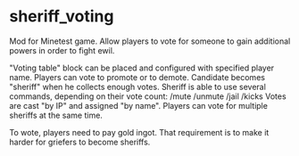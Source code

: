 sheriff_voting
===========

Mod for Minetest game. Allow players to vote for someone to gain additional powers in order to fight ewil.

"Voting table" block can be placed and configured with specified player name.
Players can vote to promote or to demote. Candidate becomes "sheriff" when he collects enough votes.
Sheriff is able to use several commands, depending on their vote count: /mute /unmute /jail /kicks
Votes are cast "by IP" and assigned "by name". Players can vote for multiple sheriffs at the same time.

To wote, players need to pay gold ingot. That requirement is 
to make it harder for griefers to become sheriffs.
